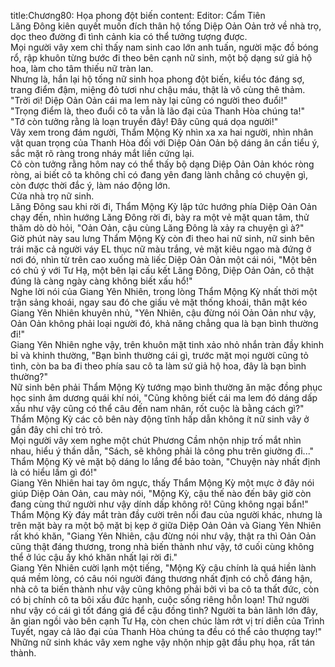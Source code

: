 title:Chương80: Họa phong đột biến
content:
Editor: Cẩm Tiên<br>Lăng Đông kiên quyết muốn đích thân hộ tống Diệp Oản Oản trở về nhà trọ, dọc theo đường đi tình cảnh kia có thể tưởng tượng được.<br>Mọi người vây xem chỉ thấy nam sinh cao lớn anh tuấn, người mặc đồ bóng rổ, rập khuôn từng bước đi theo bên cạnh nữ sinh, một bộ dạng sứ giả hộ hoa, làm cho tâm thiếu nữ tràn lan.<br>Nhưng là, hắn lại hộ tống nữ sinh họa phong đột biến, kiểu tóc đáng sợ, trang điểm đậm, miệng đỏ tươi như chậu máu, thật là vô cùng thê thảm.<br>"Trời ơi! Diệp Oản Oản cái ma lem này lại cũng có người theo đuổi!"<br>"Trọng điểm là, theo đuổi cô ta vẫn là lão đại của Thanh Hòa chúng ta!"<br>"Tớ còn tưởng rằng là loạn truyền đây! Đây cũng quá dọa người!"<br>Vây xem trong đám người, Thẩm Mộng Kỳ nhìn xa xa hai người, nhìn nhân vật quan trọng của Thanh Hòa đối với Diệp Oản Oản bộ dáng ân cần tiểu ý, sắc mặt rõ ràng trong nháy mắt liền cứng lại.<br>Cô còn tưởng rằng hôm nay có thể thấy bộ dạng Diệp Oản Oản khóc ròng ròng, ai biết cô ta không chỉ có đang yên đang lành chẳng có chuyện gì, còn được thời đắc ý, làm náo động lớn.<br>Cửa nhà trọ nữ sinh.<br>Lăng Đông sau khi rời đi, Thẩm Mộng Kỳ lập tức hướng phía Diệp Oản Oản chạy đến, nhìn hướng Lăng Đông rời đi, bày ra một vẻ mặt quan tâm, thử thăm dò dò hỏi, "Oản Oản, cậu cùng Lăng Đông là xảy ra chuyện gì à?"<br>Giờ phút này sau lưng Thẩm Mộng Kỳ còn đi theo hai nữ sinh, nữ sinh bên trái mặc cả người váy EL thục nữ màu trắng, vẻ mặt kiêu ngạo mà đứng ở nơi đó, nhìn từ trên cao xuống mà liếc Diệp Oản Oản một cái nói, "Một bên có chủ ý với Tư Hạ, một bên lại cấu kết Lăng Đông, Diệp Oản Oản, cô thật đúng là càng ngày càng không biết xấu hổ!"<br>Nghe lời nói của Giang Yên Nhiên, trong lòng Thẩm Mộng Kỳ nhất thời một trận sảng khoái, ngay sau đó che giấu vẻ mặt thống khoái, thân mật kéo Giang Yên Nhiên khuyên nhủ, "Yên Nhiên, cậu đừng nói Oản Oản như vậy, Oản Oản không phải loại người đó, khả năng chẳng qua là bạn bình thường đi!"<br>Giang Yên Nhiên nghe vậy, trên khuôn mặt tinh xảo nhỏ nhắn tràn đầy khinh bỉ và khinh thường, "Bạn bình thường cái gì, trước mặt mọi người cũng tỏ tình, còn ba ba đi theo phía sau cô ta làm sứ giả hộ hoa, đây là bạn bình thường?"<br>Nữ sinh bên phải Thẩm Mộng Kỳ tướng mạo bình thường ăn mặc đồng phục học sinh âm dương quái khí nói, "Cũng không biết cái ma lem đó dáng dấp xấu như vậy cũng có thể câu đến nam nhân, rốt cuộc là bằng cách gì?"<br>Thẩm Mộng Kỳ các cô bên này động tĩnh hấp dẫn không ít nữ sinh vây ở gần đây chỉ chỉ trỏ trỏ.<br>Mọi người vây xem nghe một chút Phương Cầm nhộn nhịp trố mắt nhìn nhau, hiểu ý thần dẫn, "Sách, sẽ không phải là công phu trên giường đi..."<br>Thẩm Mộng Kỳ vẻ mặt bộ dáng lo lắng để bảo toàn, "Chuyện này nhất định là có hiểu lầm gì đó!"<br>Giang Yên Nhiên hai tay ôm ngực, thấy Thẩm Mộng Kỳ một mực ở đây nói giúp Diệp Oản Oản, cau mày nói, "Mộng Kỳ, cậu thế nào đến bây giờ còn đang cùng thứ người như vậy dính dấp không rõ! Cũng không ngại bẩn!"<br>Thẩm Mộng Kỳ đáy mắt tràn đầy cười trên nổi đau của người khác, nhưng là trên mặt bày ra một bộ mặt bị kẹp ở giữa Diệp Oản Oản và Giang Yên Nhiên rất khó khăn, "Giang Yên Nhiên, cậu đừng nói như vậy, thật ra thì Oản Oản cũng thật đáng thương, trong nhà biến thành như vậy, tớ cuối cùng không thể ở lúc cậu ấy khó khăn nhất lại rời đi."<br>Giang Yên Nhiên cười lạnh một tiếng, "Mộng Kỳ cậu chính là quá hiền lành quá mềm lòng, có câu nói người đáng thương nhất định có chỗ đáng hận, nhà cô ta biến thành như vậy cũng không phải bởi vì ba cô ta thất đức, còn có bị chính cô ta bôi xấu đức hạnh, cuộc sống riêng hỗn loạn! Thứ người như vậy có cái gì tốt đáng giá để cậu đồng tình? Người ta bản lãnh lớn đây, ăn gian ngồi vào bên cạnh Tư Hạ, còn chen chúc làm rớt vị trí diễn của Trình Tuyết, ngay cả lão đại của Thanh Hòa chúng ta đều có thể cảo thượng tay!"<br>Những nữ sinh khác vây xem nghe vậy nhộn nhịp gật đầu phụ họa, rất tán thành.